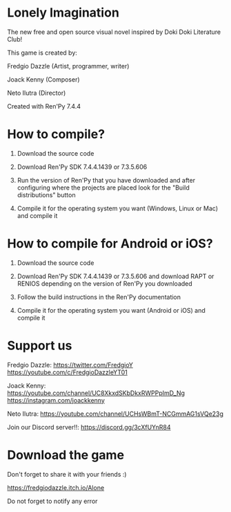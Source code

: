 # Lonely Imagination
The new free and open source visual novel inspired by Doki Doki Literature Club!

This game is created by:

Fredgio Dazzle (Artist, programmer, writer)

Joack Kenny (Composer)

Neto Ilutra (Director)

  Created with Ren'Py 7.4.4


# How to compile?

1. Download the source code

2. Download Ren'Py SDK 7.4.4.1439 or 7.3.5.606

3. Run the version of Ren'Py that you have downloaded and after configuring where the projects are placed look for the "Build distributions" button

4. Compile it for the operating system you want (Windows, Linux or Mac) and compile it


# How to compile for Android or iOS?

1. Download the source code

2. Download Ren'Py SDK 7.4.4.1439 or 7.3.5.606 and download RAPT or RENIOS depending on the version of Ren'Py you downloaded

3. Follow the build instructions in the Ren'Py documentation

4. Compile it for the operating system you want (Android or iOS) and compile it 

# Support us

Fredgio Dazzle:
https://twitter.com/FredgioY
https://youtube.com/c/FredgioDazzleYT01

Joack Kenny:
https://youtube.com/channel/UC8XkxdSKbDkxRWPPpImD_Ng
https://instagram.com/joackkenny

Neto Ilutra:
https://youtube.com/channel/UCHsWBmT-NCGmmAG1sVQe23g


Join our Discord server!!:
https://discord.gg/3cXfUYnR84

# Download the game

Don't forget to share it with your friends :)

https://fredgiodazzle.itch.io/Alone

Do not forget to notify any error

